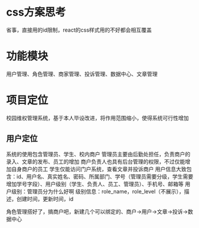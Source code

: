 # css方案思考
省事，直接用的id限制，react的css样式用的不好都会相互覆盖
# 功能模块
用户管理、角色管理、商家管理、投诉管理、数据中心、文章管理
# 项目定位
校园维权管理系统，基于本人毕设改进，将作用范围缩小，使得系统可行性增加

## 用户定位
系统的使用包含管理员、学生、校内商户
管理员主要由后勤处担任，负责商户的录入、文章的发布、员工的增加
商户负责人也具有后台管理的权限，不过仅能增加自身商户的员工
学生仅能访问门户系统，查看文章并投诉商户
用户信息大致包含：id、用户名、真实姓名、密码、所属部门、学号（管理员需要分级，学生需要增加学号字段）、用户级别（学生、负责人、员工、管理员）、手机号、邮箱等
用户级别：管理员分为什么好啊
级别信息：role_name，role_level（不展示），描述，创建时间，更新时间，id

角色管理搭好了，搞商户吧，新建几个可以绑定的、商户->用户->文章->投诉->数据中心